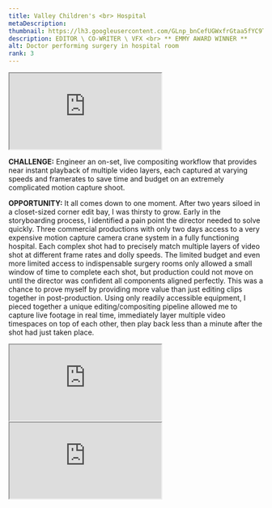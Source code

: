 ```yaml
---
title: Valley Children's <br> Hospital
metaDescription: 
thumbnail: https://lh3.googleusercontent.com/GLnp_bnCefUGWxfrGtaa5fYC9TOnv2okoJSwkNRRWUmTkwsEAT9GYnXumwQxN5CTzmCSssv2DvJ3E0smJNMKBsjBSC6bmoOjjzskasPrHEVi2niI9jJ-r4rEeNGwxrO7jr4itIE43w=w2400
description: EDITOR \ CO-WRITER \ VFX <br> ** EMMY AWARD WINNER **
alt: Doctor performing surgery in hospital room
rank: 3
---
```



<iframe src="https://www.youtube.com/embed/cvzMeVozfVw" class="youtube-iframe"></iframe>

**CHALLENGE:** Engineer an on-set, live compositing workflow that provides near instant playback of multiple video layers, each captured at varying speeds and framerates to save time and budget on an extremely complicated motion capture shoot.

**OPPORTUNITY:** It all comes down to one moment. After two years siloed in a closet-sized corner edit bay, I was thirsty to grow. Early in the storyboarding process, I identified a pain point the director needed to solve quickly. Three commercial productions with only two days access to  a very expensive motion capture camera crane system in a fully functioning hospital. Each complex shot had to precisely match multiple layers of video shot at different frame rates and dolly speeds. The limited budget and even more limited access to indispensable surgery rooms only allowed a small window of time to complete each shot, but production could not move on until the director was confident all components aligned perfectly.
This was a chance to prove myself by providing more value than just editing clips together in post-production. Using only readily accessible equipment, I pieced together a unique editing/compositing pipeline allowed me to capture live footage in real time, immediately layer multiple video timespaces on top of each other, then play back less than a minute after the shot had just taken place.

<div class="row">
  <div class="col-md-6">
    <iframe src="https://www.youtube.com/embed/cvzMeVozfVw" class="youtube-iframe"></iframe>
  </div>
  <div class="col-md-6">
    <iframe src="https://www.youtube.com/embed/cvzMeVozfVw" class="youtube-iframe"></iframe>
  </div>
</div>